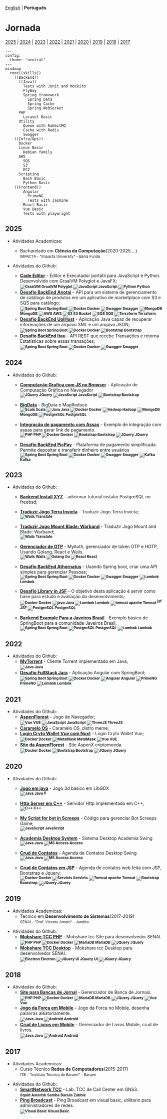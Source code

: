 [English](HISTORY.md) | __Português__

# Jornada

[2025](#2025) | [2024](#2024) | [2023](#2023) | [2022](#2022) | [2021](#2021) | [2020](#2020) | [2019](#2019) | [2018](#2018) | [2017](#2017) 

```mermaid
---
config:
  theme: 'neutral'
---
mindmap
  root((skills))
    ((BackEnd))
      ((Java))
        Tests with JUnit and Mockito
        FlyWay
        Spring framework
          Spring Data
          Spring Cache
          Spring WebSocket
      PHP
        Laravel Basic
      Utility
        Queue with RabbitMQ
        Cache with Redis
        Swagger
    ((Infra/Ops))
      Docker
      Linux Basic
        Debian family
      AWS
        SQS
        S3
        EC2
      Scripting
        Bash Basic
        Python Basic
    ((Frontend))
        Angular
          PrimeNG
          Tests with Jasmine
        React Basic
        Vue Basic
        Tests with playwright 
```

## 2025

<!--  + Professional Experience:-->
<!--  + My Contributions:-->

+ Atividades Academicas:
   - Bacharelado em  **Ciência da Computação**(2020-2025....)
     <br/><small>IMPACTA - "Impacta University" - Barra Funda</small>

 + Atividades do Github:
   - [**Code Editor**](https://github.com/gilberto-009199/CodeEditor) - Editor e Executador portátil para JavaScript e Python. Desenvolvido com GraalVM Polyglot e JavaFX;
        <br/><small>
                <strong>![GraalVM](https://filedn.com/l3HMwWFeFPE7q4xHdixbsqH/github.assets/graalvm.svg) GraalVM Polyglot</strong>
                <strong>![JavaScript](https://filedn.com/l3HMwWFeFPE7q4xHdixbsqH/github.assets/javascript16x16.svg) JavaScript</strong>
                <strong>![Python](https://filedn.com/l3HMwWFeFPE7q4xHdixbsqH/github.assets/python16x16.svg) Python</strong>
              </small>
    - [**Desafio BackEnd Anotai**](https://github.com/gilberto-009199/desafio-anotai-backend-aws) - API para um sistema de gerenciamento de catálogo de produtos em um aplicativo de marketplace com S3 e SQS para catálogo;
        <br/><small>
                <strong>![Spring Boot](https://filedn.com/l3HMwWFeFPE7q4xHdixbsqH/github.assets/spring16x16.svg) Spring Boot</strong>
                <strong>![Docker](https://filedn.com/l3HMwWFeFPE7q4xHdixbsqH/github.assets/docker16x16.svg) Docker</strong>
                <strong>![Swagger](https://filedn.com/l3HMwWFeFPE7q4xHdixbsqH/github.assets/swagger.svg) Swagger</strong>
                <strong>![MongoDB](https://filedn.com/l3HMwWFeFPE7q4xHdixbsqH/github.assets/mongodb.svg) MongoDB</strong>
                <strong>![AWS](https://filedn.com/l3HMwWFeFPE7q4xHdixbsqH/github.assets/cloud16x16.svg) AWS</strong>
                <strong>![S3](https://filedn.com/l3HMwWFeFPE7q4xHdixbsqH/github.assets/Arch_Amazon-Simple-Storage-Service_16.svg) S3 Bucket</strong>
                <strong>![SQS](https://filedn.com/l3HMwWFeFPE7q4xHdixbsqH/github.assets/Arch_Amazon-Simple-Queue-Service_16.svg) SQS </strong>
                <strong>![Terraform](https://filedn.com/l3HMwWFeFPE7q4xHdixbsqH/github.assets/terraform16x16.svg) Terraform</strong>
              </small>
    - [**Desafio BackEnd UolHost**](https://github.com/gilberto-009199/desafio-uolhost-backend) - Aplicação Java capaz de recuperar informações de um arquivo XML e um arquivo JSON;
        <br/><small>
                <!-- <strong>![Spring Boot](https://filedn.com/l3HMwWFeFPE7q4xHdixbsqH/github.assets/spring16x16.svg) Spring Boot</strong> -->
                <strong>![Spring Boot](https://filedn.com/l3HMwWFeFPE7q4xHdixbsqH/github.assets/spring16x16.svg) Spring Boot</strong>
                <!-- <strong>![Docker](https://filedn.com/l3HMwWFeFPE7q4xHdixbsqH/github.assets/docker16x16.svg) Docker</strong> -->
                <strong>![Docker](https://filedn.com/l3HMwWFeFPE7q4xHdixbsqH/github.assets/docker16x16.svg) Docker</strong>
                <strong>![Bootstrap](https://filedn.com/l3HMwWFeFPE7q4xHdixbsqH/github.assets/bootstrap.svg) Bootstrap</strong> 
              </small>
    - [**Desafio BackEnd Itau**](https://github.com/gilberto-009199/desafio-itau-backend) - API REST que recebe Transações e retorna Estatísticas sobre essas transações;
        <br/><small>
                <!-- <strong>![Spring Boot](https://filedn.com/l3HMwWFeFPE7q4xHdixbsqH/github.assets/spring16x16.svg) Spring Boot</strong> -->
                <strong>![Spring Boot](https://filedn.com/l3HMwWFeFPE7q4xHdixbsqH/github.assets/spring16x16.svg) Spring Boot</strong>
                <!-- <strong>![Docker](https://filedn.com/l3HMwWFeFPE7q4xHdixbsqH/github.assets/docker16x16.svg) Docker</strong> -->
                <strong>![Docker](https://filedn.com/l3HMwWFeFPE7q4xHdixbsqH/github.assets/docker16x16.svg) Docker</strong>
                <strong>![Swagger](https://filedn.com/l3HMwWFeFPE7q4xHdixbsqH/github.assets/swagger.svg) Swagger</strong>
              </small>

## 2024

<!---+ Professional Experience:-->
 + Atividades do Github:
   - [**Computação Grafica com JS no Browser**](https://github.com/gilberto-009199/processamento_imagem) - Aplicação de Computação Gráfica no Navegador
    <br/><small>
            <strong>![JQuery](https://filedn.com/l3HMwWFeFPE7q4xHdixbsqH/github.assets/jquery.svg) JQuery</strong>
            <strong>![JavaScript](https://filedn.com/l3HMwWFeFPE7q4xHdixbsqH/github.assets/javascript.svg) JavaScript</strong>
            <strong>![Bootstrap](https://filedn.com/l3HMwWFeFPE7q4xHdixbsqH/github.assets/bootstrap.svg) Bootstrap</strong>
          </small>

    - [**BigData**](https://github.com/gilberto-009199/bigdata) - BigData e MapReduce
      <br/><small>
            <strong>![Scala](https://filedn.com/l3HMwWFeFPE7q4xHdixbsqH/github.assets/scala.svg) Scala</strong>
            <strong>![Java](https://filedn.com/l3HMwWFeFPE7q4xHdixbsqH/github.assets/java16x16.svg) Java</strong>
            <strong>![Docker](https://filedn.com/l3HMwWFeFPE7q4xHdixbsqH/github.assets/docker16x16.svg) Docker</strong>
            <strong>![Hadoop](https://filedn.com/l3HMwWFeFPE7q4xHdixbsqH/github.assets/hadoop.svg) Hadoop</strong>
            <strong>![MongoDB](https://filedn.com/l3HMwWFeFPE7q4xHdixbsqH/github.assets/mongodb.svg) MongoDB</strong>
            <strong>![PostgreSQL](https://filedn.com/l3HMwWFeFPE7q4xHdixbsqH/github.assets/postgresql.svg) PostgreSQL</strong>
          </small>
    - [**Integração de pagamento com Assas**](https://github.com/gilberto-009199/assas-php) - Exemplo de integração com asaas para gerar link de pagamento. <br/><small>
            <strong>![PHP](https://filedn.com/l3HMwWFeFPE7q4xHdixbsqH/github.assets/php.svg) PHP</strong>
            <strong>![Docker](https://filedn.com/l3HMwWFeFPE7q4xHdixbsqH/github.assets/docker16x16.svg) Docker</strong>
            <strong>![Bootstrap](https://filedn.com/l3HMwWFeFPE7q4xHdixbsqH/github.assets/bootstrap.svg) Bootstrap</strong>
            <strong>![JQuery](https://filedn.com/l3HMwWFeFPE7q4xHdixbsqH/github.assets/jquery.svg) JQuery</strong>
          </small>
    - [**Desafio BackEnd PicPay**](https://github.com/gilberto-009199/picpay-desafio-backend) - Plataforma de pagamento simplificada. Permite depositar e transferir dinheiro entre usuários
    <br/><small>
            <!-- <strong>![Spring Boot](https://filedn.com/l3HMwWFeFPE7q4xHdixbsqH/github.assets/spring16x16.svg) Spring Boot</strong> -->
            <strong>![Spring Boot](https://filedn.com/l3HMwWFeFPE7q4xHdixbsqH/github.assets/spring16x16.svg) Spring Boot</strong>
            <!-- <strong>![Docker](https://filedn.com/l3HMwWFeFPE7q4xHdixbsqH/github.assets/docker16x16.svg) Docker</strong> -->
            <strong>![Docker](https://filedn.com/l3HMwWFeFPE7q4xHdixbsqH/github.assets/docker16x16.svg) Docker</strong>
            <strong>![Swagger](https://filedn.com/l3HMwWFeFPE7q4xHdixbsqH/github.assets/swagger.svg) Swagger</strong>
            <strong>![Kafka](https://filedn.com/l3HMwWFeFPE7q4xHdixbsqH/github.assets/kafka16x16.svg) Kafka</strong>
          </small>

## 2023

<!--  + Professional Experience:-->
 + Atividades do Github:
   - [**Backend Install XYZ**](https://github.com/gilberto-009199/como-instalar-xyz) - adicionar tutorial instalar PostgreSQL no freebsd;
   - [**Traduzir Jogo Terra Invicta**](https://github.com/gilberto-009199/terra-invicta-traducao) - Traduzir Jogo Terra Invicta;
   <br/><small>
            <strong>![Wails](https://filedn.com/l3HMwWFeFPE7q4xHdixbsqH/github.assets/translate.svg) Translate</strong>
          </small>

   - [**Traduzir Jogo Mount Blade: Warband**](https://github.com/gilberto-009199/Mount-and-blade-warband-tradu-o) - Traduzir Jogo Mount and Blade: Warband;
   <br/><small>
            <strong>![Wails](https://filedn.com/l3HMwWFeFPE7q4xHdixbsqH/github.assets/translate.svg) Translate</strong>
          </small>
   - [**Gerenciador de OTP**](https://github.com/gilberto-009199/myauth) - MyAuth, gerenciador de token OTP e HOTP, Usando Golang, React e Wails.
    <br/><small>
            <strong>![Wails](https://filedn.com/l3HMwWFeFPE7q4xHdixbsqH/github.assets/wails.svg) Wails</strong>
            <strong>![Golang](https://filedn.com/l3HMwWFeFPE7q4xHdixbsqH/github.assets/golang.svg) Go</strong>
            <strong>![React](https://filedn.com/l3HMwWFeFPE7q4xHdixbsqH/github.assets/react16x16.svg) React</strong>
          </small>
    - [**Desafio BackEnd Athornatus**](https://github.com/gilberto-009199/desafio-athornatus-backend) - Usando Spring boot, criar uma API simples para gerenciar Pessoas;
    <br/><small>
            <strong>![Spring Boot](https://filedn.com/l3HMwWFeFPE7q4xHdixbsqH/github.assets/spring16x16.svg) Spring Boot</strong>
            <strong>![Docker](https://filedn.com/l3HMwWFeFPE7q4xHdixbsqH/github.assets/docker16x16.svg) Docker</strong>
            <strong>![Swagger](https://filedn.com/l3HMwWFeFPE7q4xHdixbsqH/github.assets/swagger.svg) Swagger</strong>
            <strong>![Lombok](https://filedn.com/l3HMwWFeFPE7q4xHdixbsqH/github.assets/lombok.svg) Lombok</strong>
          </small>
   - [**Desafio Library in JSF**](https://github.com/gilberto-009199/bibliotecaJSF) - O objetivo desta aplicação é servir como base para estudo e avaliação do desenvolvimento;
    <br/><small>
            <strong>![Docker](https://filedn.com/l3HMwWFeFPE7q4xHdixbsqH/github.assets/docker16x16.svg) Docker</strong>
            <strong>![java](https://filedn.com/l3HMwWFeFPE7q4xHdixbsqH/github.assets/java16x16.svg) Java</strong>
            <strong>![Lombok](https://filedn.com/l3HMwWFeFPE7q4xHdixbsqH/github.assets/lombok.svg) Lombok</strong>
            <strong>![tomcat apache](https://filedn.com/l3HMwWFeFPE7q4xHdixbsqH/github.assets/tomcat.svg) Tomcat</strong>
            <strong><img src="https://filedn.com/l3HMwWFeFPE7q4xHdixbsqH/github.assets/jsf.png" height="16px" width="16px" alt="jsf"> JSF</strong>
            <strong>![PostgreSQL](https://filedn.com/l3HMwWFeFPE7q4xHdixbsqH/github.assets/postgresql.svg) PostgreSQL</strong>
          </small>
   
    - [**Backend Example Para a Javeiros Brasil**](https://github.com/Javeiros-brasil/helpmatch-backend) - Exemplo básico de SpringBoot para a comunidade Javeiros Brasil;
    <br/><small>
            <strong>![Spring Boot](https://filedn.com/l3HMwWFeFPE7q4xHdixbsqH/github.assets/spring16x16.svg) Spring Boot</strong>
            <strong>![PostgreSQL](https://filedn.com/l3HMwWFeFPE7q4xHdixbsqH/github.assets/postgresql.svg) PostgreSQL</strong>
            <strong>![Lombok](https://filedn.com/l3HMwWFeFPE7q4xHdixbsqH/github.assets/lombok.svg) Lombok</strong>
          </small>

## 2022

<!--  + Professional Experience:-->
 + Atividades do Github:
   - [**MyTorrent**](https://github.com/gilberto-009199/MyTorrent) - Cliente Torrent implementado em Java;
    <br/><small>
            <strong>![Java](https://filedn.com/l3HMwWFeFPE7q4xHdixbsqH/github.assets/java16x16.svg) Java</strong>
          </small>
   - [**Desafio FullStack Jara**](https://github.com/gilberto-009199/avaliacao-full-stack) - Aplicação Angular com SpringBoot;
    <br/><small>
            <strong>![Spring Boot](https://filedn.com/l3HMwWFeFPE7q4xHdixbsqH/github.assets/spring16x16.svg) Spring Boot</strong>
            <strong>![Docker](https://filedn.com/l3HMwWFeFPE7q4xHdixbsqH/github.assets/docker16x16.svg) Docker</strong>
            <strong>![Angular](https://filedn.com/l3HMwWFeFPE7q4xHdixbsqH/github.assets/angularjs.svg) Angular</strong>
            <strong>![PrimeNG](https://filedn.com/l3HMwWFeFPE7q4xHdixbsqH/github.assets/primeng.svg) PrimeNG</strong>
            <strong>![Lombok](https://filedn.com/l3HMwWFeFPE7q4xHdixbsqH/github.assets/lombok.svg) Lombok</strong>
          </small>

## 2021

<!--  + Professional Experience:-->
 + Atividades do Github:
    - [**AspenFlorest**](https://github.com/AspenX-Community/AspenFlorest) - Jogo de Navegador;
    <br/><small>
            <strong>![Vue](https://filedn.com/l3HMwWFeFPE7q4xHdixbsqH/github.assets/vuejs.svg) VUE</strong>
            <strong>![JavaScript](https://filedn.com/l3HMwWFeFPE7q4xHdixbsqH/github.assets/javascript.svg) JavaScript</strong>
            <strong>![ThreeJS](https://filedn.com/l3HMwWFeFPE7q4xHdixbsqH/github.assets/threejs.svg) ThreeJS</strong>
          </small>
   - [**Caramelo OS**](https://github.com/gilberto-009199/caramelo-OS) - Caramelo OS, distro meme;
   - [**Login Cryto Wallet Vue com Nuxt**](https://github.com/gilberto-009199/Login-Cripto-Wallet-Vue) - Login Cryto Wallet Vue;
    <br/><small>
            <strong>![Docker](https://filedn.com/l3HMwWFeFPE7q4xHdixbsqH/github.assets/docker16x16.svg) Docker</strong>
            <strong>![MetaMask](https://filedn.com/l3HMwWFeFPE7q4xHdixbsqH/github.assets/metamask.svg) MetaMask</strong>
            <strong>![Vue](https://filedn.com/l3HMwWFeFPE7q4xHdixbsqH/github.assets/vuejs.svg) VUE</strong>
          </small>
   - [**Site da AspenFlorest**](https://github.com/gilberto-009199/AspenX) - Site AspenX criptomoeda.
    <br/><small>
            <strong>![Docker](https://filedn.com/l3HMwWFeFPE7q4xHdixbsqH/github.assets/docker16x16.svg) Docker</strong>
            <strong>![Bootstrap](https://filedn.com/l3HMwWFeFPE7q4xHdixbsqH/github.assets/bootstrap.svg) Bootstrap</strong>
            <strong>![JQuery](https://filedn.com/l3HMwWFeFPE7q4xHdixbsqH/github.assets/jquery.svg) JQuery</strong>
          </small>

## 2020

<!--  + Professional Experience:-->
 + Atividades do Github:
   - [**Jogo em java**](https://github.com/gilberto-009199/mondoj) - Jogo 3d básico em LibGDX
    <br/><small>
            <strong>![Java](https://filedn.com/l3HMwWFeFPE7q4xHdixbsqH/github.assets/java16x16.svg) Java</strong>
            <strong><img src="https://filedn.com/l3HMwWFeFPE7q4xHdixbsqH/github.assets/gdx.svg" height="12px" alt="libGDX"></strong>
          </small>
   - [**Http Server em C++**](https://github.com/gilberto-009199/http-server-cpp) - Servidor Http implementado em C++;
    <br/><small>
            <strong>![C++](https://filedn.com/l3HMwWFeFPE7q4xHdixbsqH/github.assets/cpp.svg) C++</strong>
          </small>

   - [**My Script for bot in Screeps**](https://github.com/gilberto-009199/MyScreeps) - Código para gerenciar Bot Screeps Game;
    <br/><small>
            <strong>![JavaScript](https://filedn.com/l3HMwWFeFPE7q4xHdixbsqH/github.assets/javascript.svg) JavaScript</strong>
          </small>

   - [**Academia Desktop System**](https://github.com/gilberto-009199/JAcademia) -  Sistema Desktop Academia Swing
    <br/><small>
            <strong>![Java](https://filedn.com/l3HMwWFeFPE7q4xHdixbsqH/github.assets/java16x16.svg) Java</strong>
            <strong>![MS Access](https://filedn.com/l3HMwWFeFPE7q4xHdixbsqH/github.assets/access.svg) Access</strong>
          </small>

   - [**Crud de Contatos**](https://github.com/gilberto-009199/JAgenda) - Agenda de Contatos Desktop Swing
    <br/><small>
            <strong>![Java](https://filedn.com/l3HMwWFeFPE7q4xHdixbsqH/github.assets/java16x16.svg) Java</strong>
            <strong>![MS Access](https://filedn.com/l3HMwWFeFPE7q4xHdixbsqH/github.assets/access.svg) Access</strong>
          </small>

   - [**Crud de Contatos em JSP**](https://github.com/gilberto-009199/JAgendaWeb) -  Agenda de contatos web feita com JSP, Bootstrap e Jquery;
    <br/><small>
            <strong>![Docker](https://filedn.com/l3HMwWFeFPE7q4xHdixbsqH/github.assets/docker16x16.svg) Docker</strong>
            <strong>![Servlets](https://filedn.com/l3HMwWFeFPE7q4xHdixbsqH/github.assets/servelt16x16.svg) Servlets</strong>
            <strong>![Tomcat apache](https://filedn.com/l3HMwWFeFPE7q4xHdixbsqH/github.assets/tomcat.svg) Tomcat</strong>
            <strong>![Bootstrap](https://filedn.com/l3HMwWFeFPE7q4xHdixbsqH/github.assets/bootstrap.svg) Bootstrap</strong>
            <strong>![JQuery](https://filedn.com/l3HMwWFeFPE7q4xHdixbsqH/github.assets/jquery.svg) JQuery</strong>
          </small>


## 2019

+ Atividades Academicas:
   -  Tecnico em **Desenvolvimento de Sistemas**(2017-2019)
     <br/><small>SENAI - "Prof. Vicente Amato" - Jandira</small>
<!--  + Professional Experience:-->
 + Atividades do Github:
   - [**Mobshare TCC PHP**](https://github.com/gilberto-009199/mobshare) - Mobshare tcc Site para desenvolvedor SENAI.
    <br/><small>
            <strong>![PHP](https://filedn.com/l3HMwWFeFPE7q4xHdixbsqH/github.assets/php.svg) PHP</strong>
            <strong>![Docker](https://filedn.com/l3HMwWFeFPE7q4xHdixbsqH/github.assets/docker16x16.svg) Docker</strong>
            <strong>![MariaDB](https://filedn.com/l3HMwWFeFPE7q4xHdixbsqH/github.assets/mariadb.svg) MariaDB</strong>
            <strong>![JQuery](https://filedn.com/l3HMwWFeFPE7q4xHdixbsqH/github.assets/jquery.svg) JQuery</strong>
          </small>
   - [**Mobshare TCC Desktop**](https://github.com/gilberto-009199/MobShareDesktop) - Mobshare tcc Desktop para desenvolvedor SENAI.
    <br/><small>
            <strong>![Electron](https://filedn.com/l3HMwWFeFPE7q4xHdixbsqH/github.assets/electronjs-icon.svg) Electron</strong>
            <strong>![JQuery UI](https://filedn.com/l3HMwWFeFPE7q4xHdixbsqH/github.assets/jquery-ui.svg) JQuery UI</strong>
            <strong>![JQuery](https://filedn.com/l3HMwWFeFPE7q4xHdixbsqH/github.assets/jquery.svg) JQuery</strong>
          </small>


## 2018

 + Atividades do Github:
   - [**Site para Bancas de Jornal**](https://github.com/gilberto-009199/BugsBonny) - Gerenciador de Banca de Jornais.
    <br/><small>
            <strong>![PHP](https://filedn.com/l3HMwWFeFPE7q4xHdixbsqH/github.assets/php.svg) PHP</strong>
            <strong>![Docker](https://filedn.com/l3HMwWFeFPE7q4xHdixbsqH/github.assets/docker16x16.svg) Docker</strong>
            <strong>![MariaDB](https://filedn.com/l3HMwWFeFPE7q4xHdixbsqH/github.assets/mariadb.svg) MariaDB</strong>
            <strong>![JQuery](https://filedn.com/l3HMwWFeFPE7q4xHdixbsqH/github.assets/jquery.svg) JQuery</strong>
            <strong>![Vue](https://filedn.com/l3HMwWFeFPE7q4xHdixbsqH/github.assets/vuejs.svg) Vue</strong>
          </small>
   - [**Jogo da Forca em Mobile**](https://github.com/gilberto-009199/jogo-forca-mobile) - Jogo da Forca no Mobile, desenha palavras aleatoriamente.
    <br/><small>
            <strong>![Java](https://filedn.com/l3HMwWFeFPE7q4xHdixbsqH/github.assets/java16x16.svg) Java</strong>
            <strong>![Android](https://filedn.com/l3HMwWFeFPE7q4xHdixbsqH/github.assets/android.svg) Android</strong>
          </small>
   - [**Crud de Livros em Mobile**](https://github.com/gilberto-009199/MyBooks) - Gerenciador de Livros Mobile, crud de livros.
    <br/><small>
            <strong>![Java](https://filedn.com/l3HMwWFeFPE7q4xHdixbsqH/github.assets/java16x16.svg) Java</strong>
            <strong>![Android](https://filedn.com/l3HMwWFeFPE7q4xHdixbsqH/github.assets/android.svg) Android</strong>
          </small>

## 2017

 + Atividades Academicas:
   - Curso Técnico **Redes de Computadores**(2015-2017)
     <br/><small>ITB - "Instituto Tecnico de Barueri" - Barueri</small>
<!--  + Professional Experience:-->
 + Atividades do Github:
   - [**SmartNetwork TCC**](https://github.com/gilberto-009199/lab-tcc) - Lab. TCC de Call Center em GNS3.
    <br/><small>
            <strong>Squid</strong>
            <strong>Asterisk</strong>
            <strong>Samba</strong>
            <strong>Bacula</strong>
            <strong>Zabbix</strong>
          </small>
   - [**Ping Broadcast**](https://github.com/gilberto-009199/ping) -  Ping Broadcast em visual basic, utilitario para administradores de redes.
    <br/><small>
            <strong>![Visual Basic](https://filedn.com/l3HMwWFeFPE7q4xHdixbsqH/github.assets/visualbasic.svg) Visual Basic</strong>
          </small>

